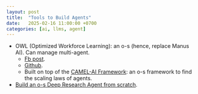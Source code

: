 ```yaml
---
layout: post
title:  "Tools to Build Agents"
date:   2025-02-16 11:00:00 +0700
categories: [ai, llms, agent]
---
```


* OWL (Optimized Workforce Learning): an o-s (hence, replace Manus AI). Can manage multi-agent.
  * [Fb post](https://www.facebook.com/groups/miaigroup/permalink/1851440685627195/?mibextid=wwXIfr&rdid=X2hwwVzMtDLTJZZD&share_url=https%3A%2F%2Fwww.facebook.com%2Fshare%2Fp%2F14uYNtP7DV%2F%3Fmibextid%3DwwXIfr#).
  * [Github](https://github.com/camel-ai/owl).
  * Built on top of the [CAMEL-AI Framework](https://github.com/camel-ai/camel): an o-s framework to find the scaling laws of agents.
* [Build an o-s Deep Research Agent from scratch](https://www.facebook.com/groups/cto.platform/permalink/2085155695263795/?mibextid=wwXIfr&rdid=HAAzSyyDByYRTVlI&share_url=https%3A%2F%2Fwww.facebook.com%2Fshare%2Fv%2F1Z2pc8wUeK%2F%3Fmibextid%3DwwXIfr#).
